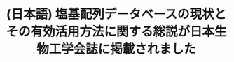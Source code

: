 ---
layout: post-en-none
published: true
title: '(日本語) 塩基配列データベースの現状とその有効活用方法に関する総説が日本生物工学会誌に掲載されました'
tags:
- 広報
category: en
---